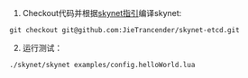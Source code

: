 1. Checkout代码并根据[skynet指引](https://github.com/cloudwu/skynet/blob/master/README.md)编译skynet:

```
git checkout git@github.com:JieTrancender/skynet-etcd.git
```

2. 运行测试：

```
./skynet/skynet examples/config.helloWorld.lua
```
